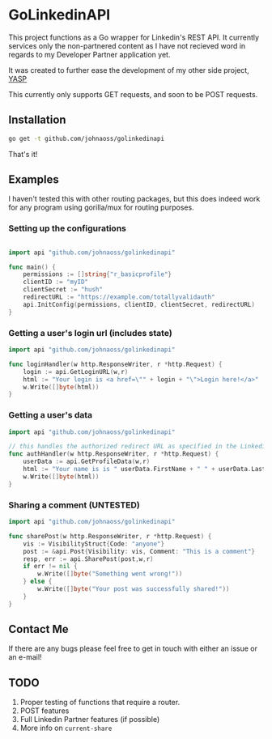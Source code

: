 # GoLinkedinAPI

This project functions as a Go wrapper for Linkedin's REST API. It currently services only the non-partnered content as I have not recieved word in regards to my Developer Partner application yet.

It was created to further ease the development of my other side project, [YASP](https://github.com/johnaoss/yasp)

This currently only supports GET requests, and soon to be POST requests.

## Installation

```bash
go get -t github.com/johnaoss/golinkedinapi
```

That's it!

## Examples

I haven't tested this with other routing packages, but this does indeed work for any program using gorilla/mux for routing purposes.

### Setting up the configurations

```go

import api "github.com/johnaoss/golinkedinapi"

func main() {
    permissions := []string{"r_basicprofile"}
    clientID := "myID"
    clientSecret := "hush"
    redirectURL := "https://example.com/totallyvalidauth"
    api.InitConfig(permissions, clientID, clientSecret, redirectURL)
}

```

### Getting a user's login url (includes state)

```go
import api "github.com/johnaoss/golinkedinapi"

func loginHandler(w http.ResponseWriter, r *http.Request) {
    login := api.GetLoginURL(w,r)
    html := "Your login is <a href=\"" + login + "\">Login here!</a>"
    w.Write([]byte(html))
}
```

### Getting a user's data

```go
import api "github.com/johnaoss/golinkedinapi"

// this handles the authorized redirect URL as specified in the Linkedin developer console
func authHandler(w http.ResponseWriter, r *http.Request) {
    userData := api.GetProfileData(w,r)
    html := "Your name is is " userData.FirstName + " " + userData.LastName
    w.Write([]byte(html))
}
```

### Sharing a comment (UNTESTED)

```go
import api "github.com/johnaoss/golinkedinapi"

func sharePost(w http.ResponseWriter, r *http.Request) {
    vis := VisibilityStruct{Code: "anyone"}
    post := &api.Post{Visibility: vis, Comment: "This is a comment"}
    resp, err := api.SharePost(post,w,r)
    if err != nil {
        w.Write([]byte("Something went wrong!"))
    } else {
        w.Write([]byte("Your post was successfully shared!"))
    }
}
```

## Contact Me

If there are any bugs please feel free to get in touch with either an issue or an e-mail!

## TODO

1. Proper testing of functions that require a router.
1. POST features
1. Full Linkedin Partner features (if possible)
1. More info on `current-share`
